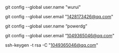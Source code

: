  git config --global user.name "wurui"

  git config --global user.email "1428173426@qq.com"





 git config --global user.name “powerdg”

  git config --global user.email “1049365046@qq.com"

ssh-keygen -t rsa -C "1049365046@qq.com"